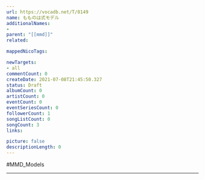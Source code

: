 ```yaml
---
url: https://vocadb.net/T/8149
name: もものは式モデル
additionalNames: 
- 
parent: "[[mmd]]"
related:

mappedNicoTags:

newTargets:
- all
commentCount: 0
createDate: 2021-07-08T21:45:50.327
status: Draft
albumCount: 0
artistCount: 0
eventCount: 0
eventSeriesCount: 0
followerCount: 1
songListCount: 0
songCount: 3
links: 

picture: false
descriptionLength: 0
---
```


#MMD_Models



---

